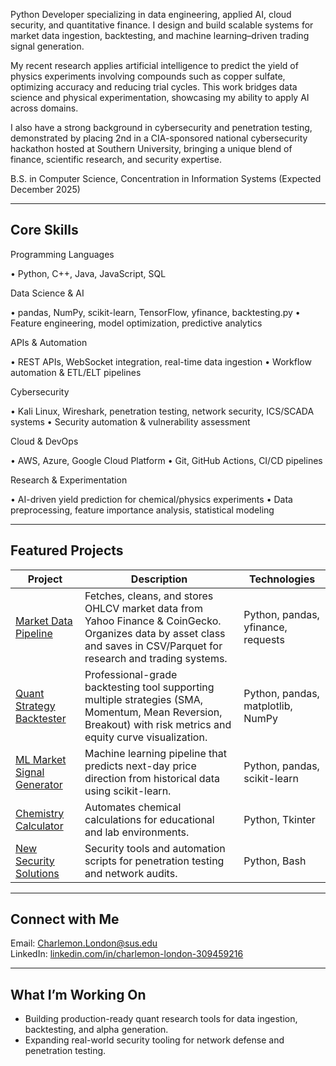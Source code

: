 Python Developer specializing in data engineering, applied AI, cloud security, and quantitative finance. I design and build scalable systems for market data ingestion, backtesting, and machine learning–driven trading signal generation.

My recent research applies artificial intelligence to predict the yield of physics experiments involving compounds such as copper sulfate, optimizing accuracy and reducing trial cycles. This work bridges data science and physical experimentation, showcasing my ability to apply AI across domains.

I also have a strong background in cybersecurity and penetration testing, demonstrated by placing 2nd in a CIA-sponsored national cybersecurity hackathon hosted at Southern University, bringing a unique blend of finance, scientific research, and security expertise.

B.S. in Computer Science, Concentration in Information Systems (Expected December 2025)

---

## Core Skills
Programming Languages
	
•	Python, C++, Java, JavaScript, SQL

Data Science & AI
	
 •	pandas, NumPy, scikit-learn, TensorFlow, yfinance, backtesting.py
	•	Feature engineering, model optimization, predictive analytics

APIs & Automation
	
 •	REST APIs, WebSocket integration, real-time data ingestion
	•	Workflow automation & ETL/ELT pipelines

Cybersecurity
	
 •	Kali Linux, Wireshark, penetration testing, network security, ICS/SCADA systems
	•	Security automation & vulnerability assessment

Cloud & DevOps
	
 •	AWS, Azure, Google Cloud Platform
	•	Git, GitHub Actions, CI/CD pipelines

Research & Experimentation
	
 •	AI-driven yield prediction for chemical/physics experiments
	•	Data preprocessing, feature importance analysis, statistical modeling

---

## Featured Projects

| Project | Description | Technologies |
|---------|-------------|--------------|
| [Market Data Pipeline](https://github.com/Charlemon23/market-data-pipeline) | Fetches, cleans, and stores OHLCV market data from Yahoo Finance & CoinGecko. Organizes data by asset class and saves in CSV/Parquet for research and trading systems. | Python, pandas, yfinance, requests |
| [Quant Strategy Backtester](https://github.com/Charlemon23/quant-strategy-backtester) | Professional-grade backtesting tool supporting multiple strategies (SMA, Momentum, Mean Reversion, Breakout) with risk metrics and equity curve visualization. | Python, pandas, matplotlib, NumPy |
| [ML Market Signal Generator](https://github.com/Charlemon23/ml-market-signal-generator) | Machine learning pipeline that predicts next-day price direction from historical data using scikit-learn. | Python, pandas, scikit-learn |
| [Chemistry Calculator](https://github.com/Charlemon23/chemistry-calculator) | Automates chemical calculations for educational and lab environments. | Python, Tkinter |
| [New Security Solutions](https://github.com/Charlemon23/new-security-solutions) | Security tools and automation scripts for penetration testing and network audits. | Python, Bash |

---

##  Connect with Me
Email: [Charlemon.London@sus.edu](mailto:Charlemon.London@sus.edu)  
LinkedIn: [linkedin.com/in/charlemon-london-309459216](https://linkedin.com/in/charlemon-london-309459216)  

---

## What I’m Working On
- Building production-ready quant research tools for data ingestion, backtesting, and alpha generation.  
- Expanding real-world security tooling for network defense and penetration testing.
